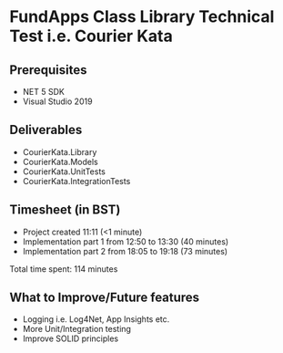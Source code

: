 # FundApps Class Library Technical Test i.e. Courier Kata

## Prerequisites
- NET 5 SDK
- Visual Studio 2019

## Deliverables
- CourierKata.Library
- CourierKata.Models
- CourierKata.UnitTests
- CourierKata.IntegrationTests

## Timesheet (in BST)
- Project created 11:11 (<1 minute)
- Implementation part 1 from 12:50 to 13:30 (40 minutes)
- Implementation part 2 from 18:05 to 19:18 (73 minutes)

Total time spent: 114 minutes

## What to Improve/Future features
- Logging i.e. Log4Net, App Insights etc.
- More Unit/Integration testing
- Improve SOLID principles
